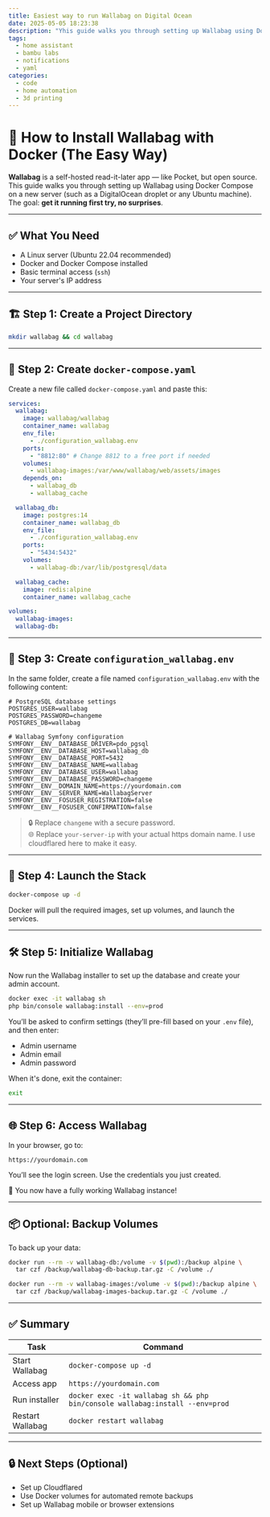 ```yaml
---
title: Easiest way to run Wallabag on Digital Ocean
date: 2025-05-05 18:23:38
description: "Yhis guide walks you through setting up Wallabag using Docker Compose on a new server. The goal is to get it running first try, no surprises,"
tags:
  - home assistant
  - bambu labs
  - notifications
  - yaml
categories:
  - code
  - home automation
  - 3d printing
---
```


# 🧾 How to Install Wallabag with Docker (The Easy Way)

**Wallabag** is a self-hosted read-it-later app — like Pocket, but open source. This guide walks you through setting up Wallabag using Docker Compose on a new server (such as a DigitalOcean droplet or any Ubuntu machine). The goal: **get it running first try, no surprises**.

---

## ✅ What You Need

- A Linux server (Ubuntu 22.04 recommended)
- Docker and Docker Compose installed
- Basic terminal access (`ssh`)
- Your server's IP address

---

## 🏗️ Step 1: Create a Project Directory

```bash
mkdir wallabag && cd wallabag
```

---

## 📄 Step 2: Create `docker-compose.yaml`

Create a new file called `docker-compose.yaml` and paste this:

```yaml
services:
  wallabag:
    image: wallabag/wallabag
    container_name: wallabag
    env_file:
      - ./configuration_wallabag.env
    ports:
      - "8812:80" # Change 8812 to a free port if needed
    volumes:
      - wallabag-images:/var/www/wallabag/web/assets/images
    depends_on:
      - wallabag_db
      - wallabag_cache

  wallabag_db:
    image: postgres:14
    container_name: wallabag_db
    env_file:
      - ./configuration_wallabag.env
    ports:
      - "5434:5432"
    volumes:
      - wallabag-db:/var/lib/postgresql/data

  wallabag_cache:
    image: redis:alpine
    container_name: wallabag_cache

volumes:
  wallabag-images:
  wallabag-db:
```

---

## 🔐 Step 3: Create `configuration_wallabag.env`

In the same folder, create a file named `configuration_wallabag.env` with the following content:

```env
# PostgreSQL database settings
POSTGRES_USER=wallabag
POSTGRES_PASSWORD=changeme
POSTGRES_DB=wallabag

# Wallabag Symfony configuration
SYMFONY__ENV__DATABASE_DRIVER=pdo_pgsql
SYMFONY__ENV__DATABASE_HOST=wallabag_db
SYMFONY__ENV__DATABASE_PORT=5432
SYMFONY__ENV__DATABASE_NAME=wallabag
SYMFONY__ENV__DATABASE_USER=wallabag
SYMFONY__ENV__DATABASE_PASSWORD=changeme
SYMFONY__ENV__DOMAIN_NAME=https://yourdomain.com
SYMFONY__ENV__SERVER_NAME=WallabagServer
SYMFONY__ENV__FOSUSER_REGISTRATION=false
SYMFONY__ENV__FOSUSER_CONFIRMATION=false
```

> 🔒 Replace `changeme` with a secure password.  
> 🌐 Replace `your-server-ip` with your actual https domain name. I use cloudflared here to make it easy.

---

## 🚀 Step 4: Launch the Stack

```bash
docker-compose up -d
```

Docker will pull the required images, set up volumes, and launch the services.

---

## 🛠️ Step 5: Initialize Wallabag

Now run the Wallabag installer to set up the database and create your admin account.

```bash
docker exec -it wallabag sh
php bin/console wallabag:install --env=prod
```

You’ll be asked to confirm settings (they’ll pre-fill based on your `.env` file), and then enter:

- Admin username
- Admin email
- Admin password

When it's done, exit the container:

```bash
exit
```

---

## 🌐 Step 6: Access Wallabag

In your browser, go to:

```
https://yourdomain.com
```

You’ll see the login screen. Use the credentials you just created.

🎉 You now have a fully working Wallabag instance!

---

## 📦 Optional: Backup Volumes

To back up your data:

```bash
docker run --rm -v wallabag-db:/volume -v $(pwd):/backup alpine \
  tar czf /backup/wallabag-db-backup.tar.gz -C /volume ./

docker run --rm -v wallabag-images:/volume -v $(pwd):/backup alpine \
  tar czf /backup/wallabag-images-backup.tar.gz -C /volume ./
```

---

## ✅ Summary

| Task             | Command                                                                      |
| ---------------- | ---------------------------------------------------------------------------- |
| Start Wallabag   | `docker-compose up -d`                                                       |
| Access app       | `https://yourdomain.com`                                                     |
| Run installer    | `docker exec -it wallabag sh && php bin/console wallabag:install --env=prod` |
| Restart Wallabag | `docker restart wallabag`                                                    |

---

## 🔒 Next Steps (Optional)

- Set up Cloudflared
- Use Docker volumes for automated remote backups
- Set up Wallabag mobile or browser extensions
